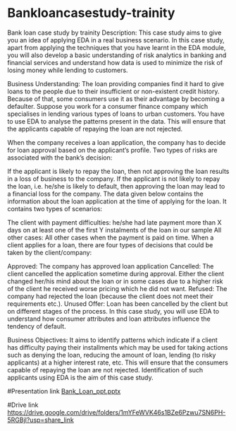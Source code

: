 # Bankloancasestudy-trainity
Bank loan case study  by trainity
Description:
This case study aims to give you an idea of applying EDA in a real business scenario. In this case study, apart from applying the techniques that you have learnt in the EDA module, you will also develop a basic understanding of risk analytics in banking and financial services and understand how data is used to minimize the risk of losing money while lending to customers.

Business Understanding:
The loan providing companies find it hard to give loans to the people due to their insufficient or non-existent credit history. Because of that, some consumers use it as their advantage by becoming a defaulter. Suppose you work for a consumer finance company which specialises in lending various types of loans to urban customers. You have to use EDA to analyse the patterns present in the data. This will ensure that the applicants capable of repaying the loan are not rejected.

When the company receives a loan application, the company has to decide for loan approval based on the applicant’s profile. Two types of risks are associated with the bank’s decision:

If the applicant is likely to repay the loan, then not approving the loan results in a loss of business to the company.
If the applicant is not likely to repay the loan, i.e. he/she is likely to default, then approving the loan may lead to a financial loss for the company.
The data given below contains the information about the loan application at the time of applying for the loan. It contains two types of scenarios:

The client with payment difficulties: he/she had late payment more than X days on at least one of the first Y instalments of the loan in our sample
All other cases: All other cases when the payment is paid on time.
When a client applies for a loan, there are four types of decisions that could be taken by the client/company:

Approved: The company has approved loan application
Cancelled: The client cancelled the application sometime during approval. Either the client changed her/his mind about the loan or in some cases due to a higher risk of the client he received worse pricing which he did not want.
Refused: The company had rejected the loan (because the client does not meet their requirements etc.).
Unused Offer: Loan has been cancelled by the client but on different stages of the process.
In this case study, you will use EDA to understand how consumer attributes and loan attributes influence the tendency of default.

Business Objectives:
It aims to identify patterns which indicate if a client has difficulty paying their installments which may be used for taking actions such as denying the loan, reducing the amount of loan, lending (to risky applicants) at a higher interest rate, etc. This will ensure that the consumers capable of repaying the loan are not rejected. Identification of such applicants using EDA is the aim of this case study.



#Presentation link
[Bank_Loan_ppt.pptx](https://github.com/VinayReddy7854/Bankloancasestudy-trainity/files/11468933/Bank_Loan_ppt.pptx)


#Drive link
https://drive.google.com/drive/folders/1mYFeWVK46s1BZe6Pzwu7SN6PH-5RGBjl?usp=share_link



